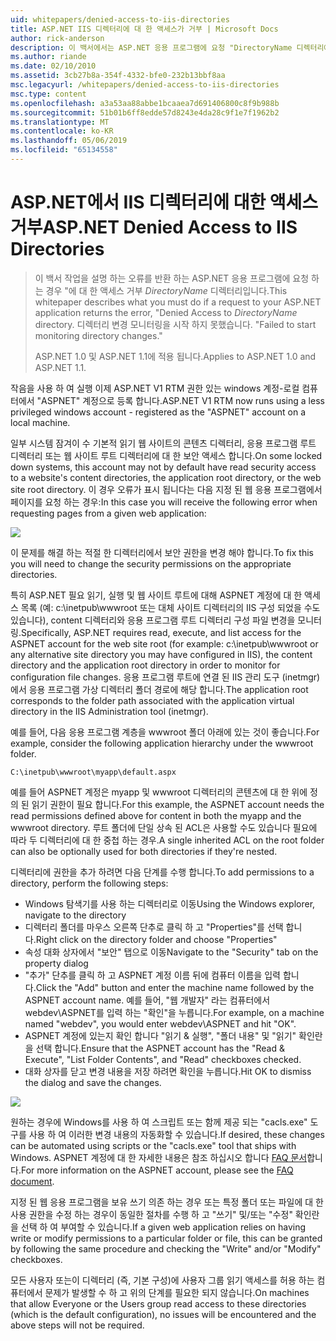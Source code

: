 ```yaml
---
uid: whitepapers/denied-access-to-iis-directories
title: ASP.NET IIS 디렉터리에 대 한 액세스가 거부 | Microsoft Docs
author: rick-anderson
description: 이 백서에서는 ASP.NET 응용 프로그램에 요청 "DirectoryName 디렉터리에 액세스 거부 오류를 반환 하는 경우 수행할 해야 작업을 설명 합니다. 합니다. S 하지 못했습니다.
ms.author: riande
ms.date: 02/10/2010
ms.assetid: 3cb27b8a-354f-4332-bfe0-232b13bbf8aa
msc.legacyurl: /whitepapers/denied-access-to-iis-directories
msc.type: content
ms.openlocfilehash: a3a53aa88abbe1bcaaea7d691406800c8f9b988b
ms.sourcegitcommit: 51b01b6ff8edde57d8243e4da28c9f1e7f1962b2
ms.translationtype: MT
ms.contentlocale: ko-KR
ms.lasthandoff: 05/06/2019
ms.locfileid: "65134558"
---
```

# <a name="aspnet-denied-access-to-iis-directories"></a><span data-ttu-id="fee78-104">ASP.NET에서 IIS 디렉터리에 대한 액세스 거부</span><span class="sxs-lookup"><span data-stu-id="fee78-104">ASP.NET Denied Access to IIS Directories</span></span>

> <span data-ttu-id="fee78-105">이 백서 작업을 설명 하는 오류를 반환 하는 ASP.NET 응용 프로그램에 요청 하는 경우 "에 대 한 액세스 거부 *DirectoryName* 디렉터리입니다.</span><span class="sxs-lookup"><span data-stu-id="fee78-105">This whitepaper describes what you must do if a request to your ASP.NET application returns the error, "Denied Access to *DirectoryName* directory.</span></span> <span data-ttu-id="fee78-106">디렉터리 변경 모니터링을 시작 하지 못했습니다. "</span><span class="sxs-lookup"><span data-stu-id="fee78-106">Failed to start monitoring directory changes."</span></span>
> 
> <span data-ttu-id="fee78-107">ASP.NET 1.0 및 ASP.NET 1.1에 적용 됩니다.</span><span class="sxs-lookup"><span data-stu-id="fee78-107">Applies to ASP.NET 1.0 and ASP.NET 1.1.</span></span>

<span data-ttu-id="fee78-108">작음을 사용 하 여 실행 이제 ASP.NET V1 RTM 권한 있는 windows 계정-로컬 컴퓨터에서 "ASPNET" 계정으로 등록 합니다.</span><span class="sxs-lookup"><span data-stu-id="fee78-108">ASP.NET V1 RTM now runs using a less privileged windows account - registered as the "ASPNET" account on a local machine.</span></span>

<span data-ttu-id="fee78-109">일부 시스템 잠겨이 수 기본적 읽기 웹 사이트의 콘텐츠 디렉터리, 응용 프로그램 루트 디렉터리 또는 웹 사이트 루트 디렉터리에 대 한 보안 액세스 합니다.</span><span class="sxs-lookup"><span data-stu-id="fee78-109">On some locked down systems, this account may not by default have read security access to a website's content directories, the application root directory, or the web site root directory.</span></span> <span data-ttu-id="fee78-110">이 경우 오류가 표시 됩니다는 다음 지정 된 웹 응용 프로그램에서 페이지를 요청 하는 경우:</span><span class="sxs-lookup"><span data-stu-id="fee78-110">In this case you will receive the following error when requesting pages from a given web application:</span></span>

![](denied-access-to-iis-directories/_static/image1.jpg)

<span data-ttu-id="fee78-111">이 문제를 해결 하는 적절 한 디렉터리에서 보안 권한을 변경 해야 합니다.</span><span class="sxs-lookup"><span data-stu-id="fee78-111">To fix this you will need to change the security permissions on the appropriate directories.</span></span>

<span data-ttu-id="fee78-112">특히 ASP.NET 필요 읽기, 실행 및 웹 사이트 루트에 대해 ASPNET 계정에 대 한 액세스 목록 (예: c:\inetpub\wwwroot 또는 대체 사이트 디렉터리의 IIS 구성 되었을 수도 있습니다), content 디렉터리와 응용 프로그램 루트 디렉터리 구성 파일 변경을 모니터링.</span><span class="sxs-lookup"><span data-stu-id="fee78-112">Specifically, ASP.NET requires read, execute, and list access for the ASPNET account for the web site root (for example: c:\inetpub\wwwroot or any alternative site directory you may have configured in IIS), the content directory and the application root directory in order to monitor for configuration file changes.</span></span> <span data-ttu-id="fee78-113">응용 프로그램 루트에 연결 된 IIS 관리 도구 (inetmgr)에서 응용 프로그램 가상 디렉터리 폴더 경로에 해당 합니다.</span><span class="sxs-lookup"><span data-stu-id="fee78-113">The application root corresponds to the folder path associated with the application virtual directory in the IIS Administration tool (inetmgr).</span></span>

<span data-ttu-id="fee78-114">예를 들어, 다음 응용 프로그램 계층을 wwwroot 폴더 아래에 있는 것이 좋습니다.</span><span class="sxs-lookup"><span data-stu-id="fee78-114">For example, consider the following application hierarchy under the wwwroot folder.</span></span>

`C:\inetpub\wwwroot\myapp\default.aspx`

<span data-ttu-id="fee78-115">예를 들어 ASPNET 계정은 myapp 및 wwwroot 디렉터리의 콘텐츠에 대 한 위에 정의 된 읽기 권한이 필요 합니다.</span><span class="sxs-lookup"><span data-stu-id="fee78-115">For this example, the ASPNET account needs the read permissions defined above for content in both the myapp and the wwwroot directory.</span></span> <span data-ttu-id="fee78-116">루트 폴더에 단일 상속 된 ACL은 사용할 수도 있습니다 필요에 따라 두 디렉터리에 대 한 중첩 하는 경우.</span><span class="sxs-lookup"><span data-stu-id="fee78-116">A single inherited ACL on the root folder can also be optionally used for both directories if they're nested.</span></span>

<span data-ttu-id="fee78-117">디렉터리에 권한을 추가 하려면 다음 단계를 수행 합니다.</span><span class="sxs-lookup"><span data-stu-id="fee78-117">To add permissions to a directory, perform the following steps:</span></span>

- <span data-ttu-id="fee78-118">Windows 탐색기를 사용 하는 디렉터리로 이동</span><span class="sxs-lookup"><span data-stu-id="fee78-118">Using the Windows explorer, navigate to the directory</span></span>
- <span data-ttu-id="fee78-119">디렉터리 폴더를 마우스 오른쪽 단추로 클릭 하 고 "Properties"를 선택 합니다.</span><span class="sxs-lookup"><span data-stu-id="fee78-119">Right click on the directory folder and choose "Properties"</span></span>
- <span data-ttu-id="fee78-120">속성 대화 상자에서 "보안" 탭으로 이동</span><span class="sxs-lookup"><span data-stu-id="fee78-120">Navigate to the "Security" tab on the property dialog</span></span>
- <span data-ttu-id="fee78-121">"추가" 단추를 클릭 하 고 ASPNET 계정 이름 뒤에 컴퓨터 이름을 입력 합니다.</span><span class="sxs-lookup"><span data-stu-id="fee78-121">Click the "Add" button and enter the machine name followed by the ASPNET account name.</span></span> <span data-ttu-id="fee78-122">예를 들어, "웹 개발자" 라는 컴퓨터에서 webdev\ASPNET를 입력 하는 "확인"을 누릅니다.</span><span class="sxs-lookup"><span data-stu-id="fee78-122">For example, on a machine named "webdev", you would enter webdev\ASPNET and hit "OK".</span></span>
- <span data-ttu-id="fee78-123">ASPNET 계정에 있는지 확인 합니다 "읽기 &amp; 실행", "폴더 내용" 및 "읽기" 확인란을 선택 합니다.</span><span class="sxs-lookup"><span data-stu-id="fee78-123">Ensure that the ASPNET account has the "Read &amp; Execute", "List Folder Contents", and "Read" checkboxes checked.</span></span>
- <span data-ttu-id="fee78-124">대화 상자를 닫고 변경 내용을 저장 하려면 확인을 누릅니다.</span><span class="sxs-lookup"><span data-stu-id="fee78-124">Hit OK to dismiss the dialog and save the changes.</span></span>

![](denied-access-to-iis-directories/_static/image2.jpg)

<span data-ttu-id="fee78-125">원하는 경우에 Windows를 사용 하 여 스크립트 또는 함께 제공 되는 "cacls.exe" 도구를 사용 하 여 이러한 변경 내용의 자동화할 수 있습니다.</span><span class="sxs-lookup"><span data-stu-id="fee78-125">If desired, these changes can be automated using scripts or the "cacls.exe" tool that ships with Windows.</span></span> <span data-ttu-id="fee78-126">ASPNET 계정에 대 한 자세한 내용은 참조 하십시오 합니다 [FAQ 문서](https://go.microsoft.com/fwlink/?LinkId=5828)합니다.</span><span class="sxs-lookup"><span data-stu-id="fee78-126">For more information on the ASPNET account, please see the [FAQ document](https://go.microsoft.com/fwlink/?LinkId=5828).</span></span>

<span data-ttu-id="fee78-127">지정 된 웹 응용 프로그램을 보유 쓰기 의존 하는 경우 또는 특정 폴더 또는 파일에 대 한 사용 권한을 수정 하는 경우이 동일한 절차를 수행 하 고 "쓰기" 및/또는 "수정" 확인란을 선택 하 여 부여할 수 있습니다.</span><span class="sxs-lookup"><span data-stu-id="fee78-127">If a given web application relies on having write or modify permissions to a particular folder or file, this can be granted by following the same procedure and checking the "Write" and/or "Modify" checkboxes.</span></span>

<span data-ttu-id="fee78-128">모든 사용자 또는이 디렉터리 (즉, 기본 구성)에 사용자 그룹 읽기 액세스를 허용 하는 컴퓨터에서 문제가 발생할 수 하 고 위의 단계를 필요한 되지 않습니다.</span><span class="sxs-lookup"><span data-stu-id="fee78-128">On machines that allow Everyone or the Users group read access to these directories (which is the default configuration), no issues will be encountered and the above steps will not be required.</span></span>
